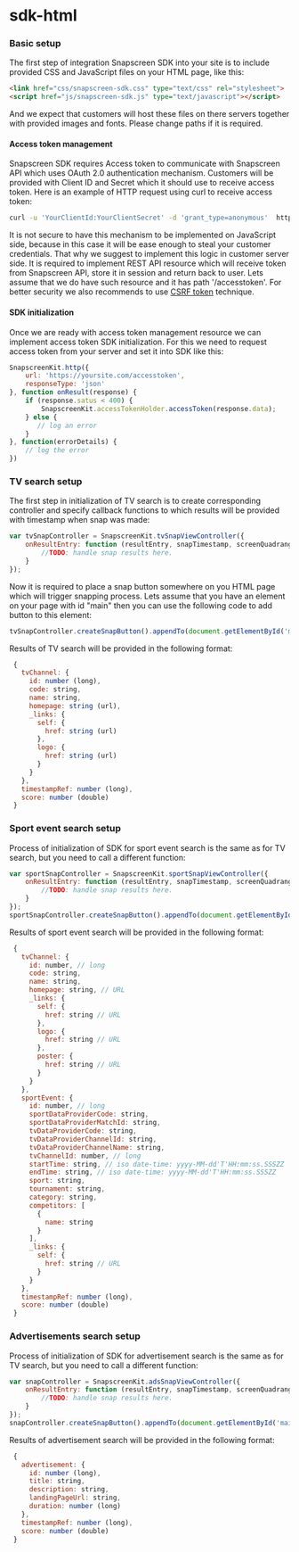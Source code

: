 # sdk-html

### Basic setup
The first step of integration Snapscreen SDK into your site is to include provided CSS and JavaScript files 
on your HTML page, like this:
```html
<link href="css/snapscreen-sdk.css" type="text/css" rel="stylesheet">
<script href="js/snapscreen-sdk.js" type="text/javascript"></script>
```
And we expect that customers will host these files on there servers together with provided images and fonts. 
Please change paths if it is required.
#### Access token management
Snapscreen SDK requires Access token to communicate with Snapscreen API which uses 
OAuth 2.0 authentication mechanism. Customers will be provided with Client ID and Secret which it should use 
to receive access token. Here is an example of HTTP request using curl to receive access token:
```bash
curl -u 'YourClientId:YourClientSecret' -d 'grant_type=anonymous'  https://api-dev.snapscreen.com/api/oauth/token
```
It is not secure to have this mechanism to be implemented on JavaScript side, because in this case it will be 
ease enough to steal your customer credentials. That why we suggest to implement this logic in customer server side. 
It is required to implement REST API resource which will receive token from Snapscreen API, store it in session 
and return back to user. Lets assume that we do have such resource and it has path '/accesstoken'. 
For better security we also recommends to use [CSRF token](https://www.owasp.org/index.php/Cross-Site_Request_Forgery_(CSRF)_Prevention_Cheat_Sheet#Synchronizer_.28CSRF.29_Tokens) technique.
#### SDK initialization
Once we are ready with access token management resource we can implement access token SDK initialization. 
For this we need to request access token from your server and set it into SDK like this:
```javascript
SnapscreenKit.http({
    url: 'https://yoursite.com/accesstoken',
    responseType: 'json'
}, function onResult(response) {
    if (response.satus < 400) {
        SnapscreenKit.accessTokenHolder.accessToken(response.data);
    } else {
       // log an error
    }
}, function(errorDetails) {
    // log the error 
})

```
### TV search setup
The first step in initialization of TV search is to create corresponding controller and specify callback functions 
to which results will be provided with timestamp when snap was made:
```javascript
var tvSnapController = SnapscreenKit.tvSnapViewController({
    onResultEntry: function (resultEntry, snapTimestamp, screenQuadrangle) {
        //TODO: handle snap results here.
    }
});
```
Now it is required to place a snap button somewhere on you HTML page which will trigger snapping process. Lets assume 
that you have an element on your page with id "main" then you can use the following code to add button to this element:
```javascript
tvSnapController.createSnapButton().appendTo(document.getElementById('main'));
```
Results of TV search will be provided in the following format:
```javascript
 {
   tvChannel: {
     id: number (long),
     code: string,
     name: string,
     homepage: string (url),
     _links: {
       self: {
         href: string (url)
       },
       logo: {
         href: string (url)
       }
     }
   },
   timestampRef: number (long),
   score: number (double)
 }
```
### Sport event search setup
Process of initialization of SDK for sport event search is the same as for TV search, but you need to call
a different function:
```javascript
var sportSnapController = SnapscreenKit.sportSnapViewController({
    onResultEntry: function (resultEntry, snapTimestamp, screenQuadrangle) {
        //TODO: handle snap results here.
    }
});
sportSnapController.createSnapButton().appendTo(document.getElementById('main'));
```
Results of sport event search will be provided in the following format:
```javascript
 {
   tvChannel: {
     id: number, // long
     code: string,
     name: string,
     homepage: string, // URL
     _links: {
       self: {
         href: string // URL
       },
       logo: {
         href: string // URL
       },
       poster: {
         href: string // URL
       }
     }
   },
   sportEvent: {
     id: number, // long
     sportDataProviderCode: string,
     sportDataProviderMatchId: string,
     tvDataProviderCode: string,
     tvDataProviderChannelId: string,
     tvDataProviderChannelName: string,
     tvChannelId: number, // long
     startTime: string, // iso date-time: yyyy-MM-dd'T'HH:mm:ss.SSSZZ
     endTime: string, // iso date-time: yyyy-MM-dd'T'HH:mm:ss.SSSZZ
     sport: string,
     tournament: string,
     category: string,
     competitors: [
       {
         name: string
       }
     ],
     _links: {
       self: {
         href: string // URL
       }
     }
   },
   timestampRef: number (long),
   score: number (double)
 }
```
### Advertisements search setup
Process of initialization of SDK for advertisement search is the same as for TV search, but you need to call
a different function:
```javascript
var snapController = SnapscreenKit.adsSnapViewController({
    onResultEntry: function (resultEntry, snapTimestamp, screenQuadrangle) {
        //TODO: handle snap results here.
    }
});
snapController.createSnapButton().appendTo(document.getElementById('main'));
```
Results of advertisement search will be provided in the following format:
```javascript
 {
   advertisement: {
     id: number (long),
     title: string,
     description: string,
     landingPageUrl: string,
     duration: number (long)
   },
   timestampRef: number (long),
   score: number (double)
 }
```